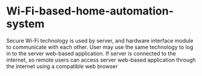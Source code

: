 # Wi-Fi-based-home-automation-system
Secure Wi-Fi technology is used by server, and hardware
interface module to communicate with each other. User may use
the same technology to log in to the server web-based
application. If server is connected to the internet, so remote users
can access server web-based application through the internet
using a compatible web browser
